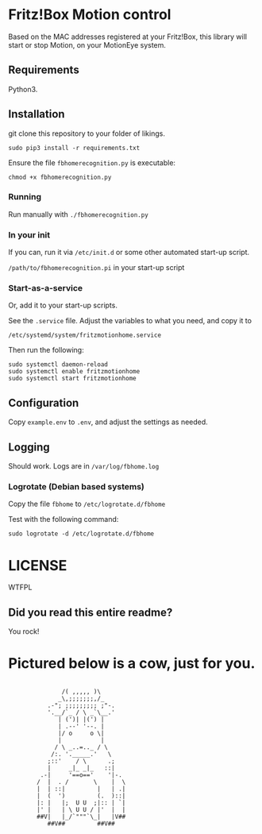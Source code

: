 # Fritz!Box Motion control

Based on the MAC addresses registered at your Fritz!Box,
this library will start or stop Motion, on your MotionEye system.

## Requirements

Python3.

## Installation

git clone this repository to your folder of likings.

`sudo pip3 install -r requirements.txt`

Ensure the file `fbhomerecognition.py` is executable:

```shell
chmod +x fbhomerecognition.py
```

### Running

Run manually with `./fbhomerecognition.py`

### In your init

If you can, run it via `/etc/init.d` or some other automated start-up script.

`/path/to/fbhomerecognition.pi` in your start-up script

### Start-as-a-service

Or, add it to your start-up scripts.

See the `.service` file. Adjust the variables to what you need, and copy it to

`/etc/systemd/system/fritzmotionhome.service`

Then run the following:

```shell
sudo systemctl daemon-reload
sudo systemctl enable fritzmotionhome
sudo systemctl start fritzmotionhome
```

## Configuration

Copy `example.env` to `.env`, and adjust the settings as needed.

## Logging

Should work. Logs are in `/var/log/fbhome.log`

### Logrotate (Debian based systems)

Copy the file `fbhome` to `/etc/logrotate.d/fbhome`

Test with the following command:

`sudo logrotate -d /etc/logrotate.d/fbhome`

# LICENSE
WTFPL

## Did you read this entire readme? 

You rock!

# Pictured below is a cow, just for you.
```

               /( ,,,,, )\
              _\,;;;;;;;,/_
           .-"; ;;;;;;;;; ;"-.
           '.__/`_ / \ _`\__.'
              | (')| |(') |
              | .--' '--. |
              |/ o     o \|
              |           |
             / \ _..=.._ / \
            /:. '._____.'   \
           ;::'    / \      .;
           |     _|_ _|_   ::|
         .-|     '==o=='    '|-.
        /  |  . /       \    |  \
        |  | ::|         |   | .|
        |  (  ')         (.  )::|
        |: |   |;  U U  ;|:: | `|
        |' |   | \ U U / |'  |  |
        ##V|   |_/`"""`\_|   |V##
           ##V##         ##V##
```

